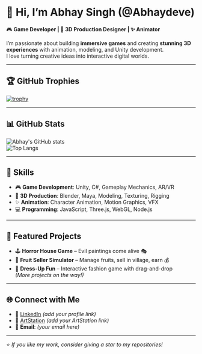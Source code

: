 # 👋 Hi, I’m Abhay Singh (@Abhaydeve)

🎮 **Game Developer | 🎨 3D Production Designer | ✨ Animator**

I’m passionate about building **immersive games** and creating **stunning 3D experiences** with animation, modeling, and Unity development.  
I love turning creative ideas into interactive digital worlds.

---

## 🏆 GitHub Trophies
[![trophy](https://github-profile-trophy.vercel.app/?username=Abhaydeve&theme=onedark&row=2&column=4)](https://github.com/ryo-ma/github-profile-trophy)

---

## 📊 GitHub Stats
![Abhay's GitHub stats](https://github-readme-stats.vercel.app/api?username=Abhaydeve&show_icons=true&theme=onedark)  
![Top Langs](https://github-readme-stats.vercel.app/api/top-langs/?username=Abhaydeve&layout=compact&theme=onedark)

---

## 🚀 Skills
- 🎮 **Game Development**: Unity, C#, Gameplay Mechanics, AR/VR
- 🎨 **3D Production**: Blender, Maya, Modeling, Texturing, Rigging
- ✨ **Animation**: Character Animation, Motion Graphics, VFX
- 💻 **Programming**: JavaScript, Three.js, WebGL, Node.js

---

## 📌 Featured Projects
- 🕹️ **Horror House Game** – Evil paintings come alive 🎭
- 🍎 **Fruit Seller Simulator** – Manage fruits, sell in village, earn 💰
- 👗 **Dress-Up Fun** – Interactive fashion game with drag-and-drop  
*(More projects on the way!)*

---

## 🌐 Connect with Me
- 💼 [LinkedIn](https://www.linkedin.com/in/) *(add your profile link)*
- 🎨 [ArtStation](https://www.artstation.com/) *(add your ArtStation link)*
- 📧 **Email**: *(your email here)*

---

⭐ *If you like my work, consider giving a star to my repositories!*


<!--
**Abhaydeve/Abhaydeve** is a ✨ _special_ ✨ repository because its `README.md` (this file) appears on your GitHub profile.

Here are some ideas to get you started:

- 🔭 I’m currently working on ...
- 🌱 I’m currently learning ...
- 👯 I’m looking to collaborate on ...
- 🤔 I’m looking for help with ...
- 💬 Ask me about ...
- 📫 How to reach me: ...
- 😄 Pronouns: ...
- ⚡ Fun fact: ...
-->
